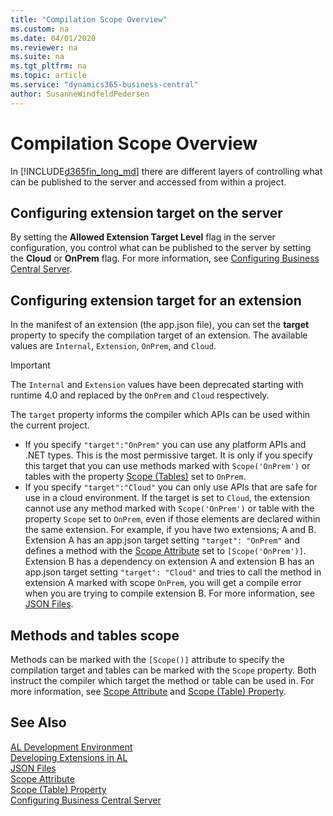 ```yaml
---
title: "Compilation Scope Overview"
ms.custom: na
ms.date: 04/01/2020
ms.reviewer: na
ms.suite: na
ms.tgt_pltfrm: na
ms.topic: article
ms.service: "dynamics365-business-central"
author: SusanneWindfeldPedersen
---
```


# Compilation Scope Overview

In [!INCLUDE[d365fin_long_md](includes/d365fin_long_md.md)] there are different layers of controlling what can be published to the server and accessed from within a project. 

## Configuring extension target on the server
By setting the **Allowed Extension Target Level** flag in the server configuration, you control what can be published to the server by setting the **Cloud** or **OnPrem** flag. For more information, see [Configuring Business Central Server](../administration/configure-server-instance.md#Development). 

## Configuring extension target for an extension
In the manifest of an extension (the app.json file), you can set the **target** property to specify the compilation target of an extension. The available values are `Internal`, `Extension`, `OnPrem`, and `Cloud`. 

> [!IMPORTANT]  
> The `Internal` and  `Extension` values have been deprecated starting with runtime 4.0 and replaced by the `OnPrem` and `Cloud` respectively. 

The `target` property informs the compiler which APIs can be used within the current project. 
- If you specify `"target":"OnPrem"` you can use any platform APIs and .NET types. This is the most permissive target. It is only if you specify this target that you can use methods marked with `Scope('OnPrem')` or tables with the property [Scope (Tables)](properties/devenv-scope-table-property.md) set to `OnPrem`. 
- If you specify `"target":"Cloud"` you can only use APIs that are safe for use in a cloud environment. If the target is set to `Cloud`, the extension cannot use any method marked with `Scope('OnPrem')` or table with the property `Scope` set to `OnPrem`, even if those elements are declared within the same extension. For example, if you have two extensions; A and B. Extension A has an app.json target setting `"target": "OnPrem"` and defines a method with the [Scope Attribute](methods/devenv-scope-attribute.md) set to `[Scope('OnPrem')]`. Extension B has a dependency on extension A and extension B has an app.json target setting `"target": "Cloud"` and tries to call the method in extension A marked with scope `OnPrem`, you will get a compile error when you are trying to compile extension B. For more information, see [JSON Files](devenv-json-files.md).

## Methods and tables scope
Methods can be marked with the `[Scope()]` attribute to specify the compilation target and tables can be marked with the `Scope` property. Both instruct the compiler which target the method or table can be used in. For more information, see [Scope Attribute](methods/devenv-scope-attribute.md) and [Scope (Table) Property](properties/devenv-scope-table-property.md).

## See Also  
[AL Development Environment](devenv-reference-overview.md)  
[Developing Extensions in AL](devenv-dev-overview.md)  
[JSON Files](devenv-json-files.md)  
[Scope Attribute](methods/devenv-scope-attribute.md)  
[Scope (Table) Property](properties/devenv-scope-table-property.md)  
[Configuring Business Central Server](../administration/configure-server-instance.md)  